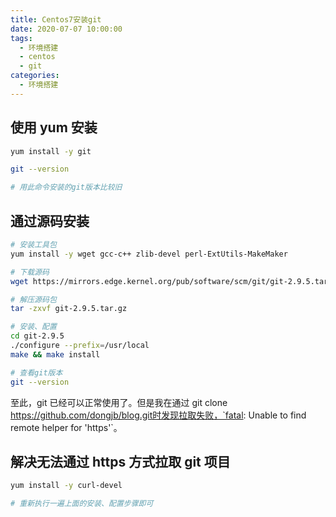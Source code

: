 ```yaml
---
title: Centos7安装git
date: 2020-07-07 10:00:00
tags:
  - 环境搭建
  - centos
  - git
categories:
  - 环境搭建
---
```


## 使用 yum 安装

```bash
yum install -y git

git --version

# 用此命令安装的git版本比较旧
```

## 通过源码安装

```bash
# 安装工具包
yum install -y wget gcc-c++ zlib-devel perl-ExtUtils-MakeMaker

# 下载源码
wget https://mirrors.edge.kernel.org/pub/software/scm/git/git-2.9.5.tar.gz

# 解压源码包
tar -zxvf git-2.9.5.tar.gz

# 安装、配置
cd git-2.9.5
./configure --prefix=/usr/local
make && make install

# 查看git版本
git --version
```

至此，git 已经可以正常使用了。但是我在通过 git clone https://github.com/dongjb/blog.git时发现拉取失败，`fatal: Unable to find remote helper for 'https'`。

## 解决无法通过 https 方式拉取 git 项目

```bash
yum install -y curl-devel

# 重新执行一遍上面的安装、配置步骤即可
```
